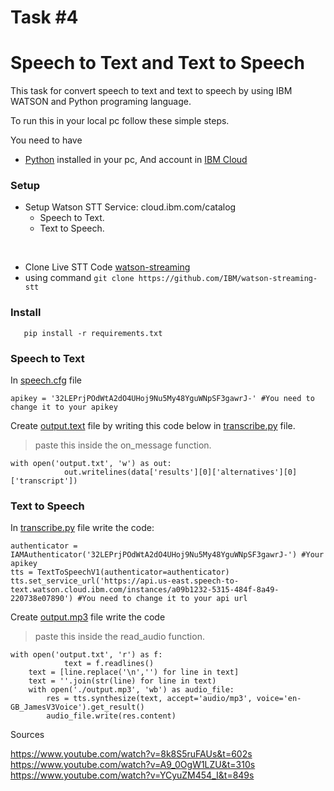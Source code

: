 Task #4 
=
Speech to Text and Text to Speech
=

This task for convert speech to text and text to speech by using IBM WATSON and Python programing language.

To run this in your local pc follow these simple steps.

You need to have
- [Python](https://www.python.org/downloads/) installed in your pc, And account in [IBM Cloud](https://cloud.ibm.com)

### Setup
- Setup Watson STT Service: cloud.ibm.com/catalog 
  - Speech to Text. 
  - Text to Speech.

 ‎
- Clone Live STT Code [watson-streaming](https://github.com/IBM/watson-streaming-stt) 
- using command  ```git clone https://github.com/IBM/watson-streaming-stt ```

### Install
```
   pip install -r requirements.txt
``` 

### Speech to Text 
In [speech.cfg](https://github.com/oaq509/smartMethod/blob/main/SpeechToText_and_TextToSpeech/speech.cfg) file
``` 
apikey = '32LEPrjPOdWtA2dO4UHoj9Nu5My48YguWNpSF3gawrJ-' #You need to change it to your apikey
```
Create [output.text](https://github.com/oaq509/smartMethod/blob/main/SpeechToText_and_TextToSpeech/output.txt) file by writing this code below in [transcribe.py](https://github.com/oaq509/smartMethod/blob/main/SpeechToText_and_TextToSpeech/transcribe.py) file.
> paste this inside the on_message function. 
```
with open('output.txt', 'w') as out:
            out.writelines(data['results'][0]['alternatives'][0]['transcript'])
```



### Text to Speech
In [transcribe.py](https://github.com/oaq509/smartMethod/blob/main/SpeechToText_and_TextToSpeech/transcribe.py) file write the code: 
```
authenticator = IAMAuthenticator('32LEPrjPOdWtA2dO4UHoj9Nu5My48YguWNpSF3gawrJ-') #Your apikey
tts = TextToSpeechV1(authenticator=authenticator)
tts.set_service_url('https://api.us-east.speech-to-text.watson.cloud.ibm.com/instances/a09b1232-5315-484f-8a49-220738e07890') #You need to change it to your api url
```
Create [output.mp3](https://github.com/oaq509/smartMethod/blob/main/SpeechToText_and_TextToSpeech/output.mp3) file write the code 
> paste this inside the read_audio function. 
```
with open('output.txt', 'r') as f:
            text = f.readlines()
    text = [line.replace('\n','') for line in text]
    text = ''.join(str(line) for line in text)
    with open('./output.mp3', 'wb') as audio_file:
        res = tts.synthesize(text, accept='audio/mp3', voice='en-GB_JamesV3Voice').get_result()
        audio_file.write(res.content)
```



Sources 

https://www.youtube.com/watch?v=8k8S5ruFAUs&t=602s
https://www.youtube.com/watch?v=A9_0OgW1LZU&t=310s
https://www.youtube.com/watch?v=YCyuZM454_I&t=849s



